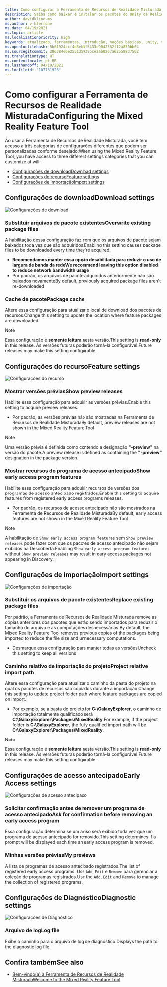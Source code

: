 ```yaml
---
title: Como configurar a Ferramenta de Recursos de Realidade Misturada
description: Saiba como baixar e instalar os pacotes do Unity de Realidade Misturada por meio da Ferramenta de Recursos de MR para desenvolvimento do HoloLens e da VR.
author: davidkline-ms
ms.author: v-hferrone
ms.date: 04/19/2021
ms.topic: article
ms.localizationpriority: high
keywords: atualizado, ferramentas, introdução, noções básicas, unity, visual studio, kit de ferramentas, headset de realidade misturada, headset do windows mixed reality, headset de realidade virtual, instalação, Windows, HoloLens, emulador, unreal, openxr
ms.openlocfilehash: 5b61924ccf4d3eb5f5433c9042582ff2a850bb04
ms.sourcegitcommit: 286384e6e255135939bce2ab0267a62558837562
ms.translationtype: HT
ms.contentlocale: pt-BR
ms.lasthandoff: 04/19/2021
ms.locfileid: "107731928"
---
```

# <a name="configuring-the-mixed-reality-feature-tool"></a><span data-ttu-id="031a5-104">Como configurar a Ferramenta de Recursos de Realidade Misturada</span><span class="sxs-lookup"><span data-stu-id="031a5-104">Configuring the Mixed Reality Feature Tool</span></span>

<span data-ttu-id="031a5-105">Ao usar a Ferramenta de Recursos de Realidade Misturada, você tem acesso a três categorias de configurações diferentes que podem ser personalizadas conforme desejado:</span><span class="sxs-lookup"><span data-stu-id="031a5-105">When using the Mixed Reality Feature Tool, you have access to three different settings categories that you can customize at will:</span></span>

* [<span data-ttu-id="031a5-106">Configurações de download</span><span class="sxs-lookup"><span data-stu-id="031a5-106">Download settings</span></span>](#download-settings)
* [<span data-ttu-id="031a5-107">Configurações do recurso</span><span class="sxs-lookup"><span data-stu-id="031a5-107">Feature settings</span></span>](#feature-settings)
* [<span data-ttu-id="031a5-108">Configurações de importação</span><span class="sxs-lookup"><span data-stu-id="031a5-108">Import settings</span></span>](#import-settings)

## <a name="download-settings"></a><span data-ttu-id="031a5-109">Configurações de download</span><span class="sxs-lookup"><span data-stu-id="031a5-109">Download settings</span></span>

![Configurações de download](images/FeatureToolSettings-Download.png)

### <a name="overwrite-existing-package-files"></a><span data-ttu-id="031a5-111">Substituir arquivos de pacote existentes</span><span class="sxs-lookup"><span data-stu-id="031a5-111">Overwrite existing package files</span></span>

<span data-ttu-id="031a5-112">A habilitação dessa configuração faz com que os arquivos de pacote sejam baixados toda vez que são adquiridos.</span><span class="sxs-lookup"><span data-stu-id="031a5-112">Enabling this setting causes package files to be downloaded every time they're acquired.</span></span> 

* <span data-ttu-id="031a5-113">**Recomendamos manter essa opção desabilitada para reduzir o uso de largura de banda da rede**</span><span class="sxs-lookup"><span data-stu-id="031a5-113">**We recommend leaving this option disabled to reduce network bandwidth usage**</span></span>
* <span data-ttu-id="031a5-114">Por padrão, os arquivos de pacote adquiridos anteriormente não são baixados novamente</span><span class="sxs-lookup"><span data-stu-id="031a5-114">By default, previously acquired package files aren't re-downloaded</span></span>

### <a name="package-cache"></a><span data-ttu-id="031a5-115">Cache de pacote</span><span class="sxs-lookup"><span data-stu-id="031a5-115">Package cache</span></span>

<span data-ttu-id="031a5-116">Altere essa configuração para atualizar o local de download dos pacotes de recursos.</span><span class="sxs-lookup"><span data-stu-id="031a5-116">Change this setting to update the location where feature packages are downloaded.</span></span>

> [!NOTE]
> <span data-ttu-id="031a5-117">Essa configuração é **somente leitura** nesta versão.</span><span class="sxs-lookup"><span data-stu-id="031a5-117">This setting is **read-only** in this release.</span></span> <span data-ttu-id="031a5-118">As versões futuras poderão torná-la configurável.</span><span class="sxs-lookup"><span data-stu-id="031a5-118">Future releases may make this setting configurable.</span></span>

## <a name="feature-settings"></a><span data-ttu-id="031a5-119">Configurações do recurso</span><span class="sxs-lookup"><span data-stu-id="031a5-119">Feature settings</span></span>

![Configurações do recurso](images/FeatureToolSettings-Feature.png)

### <a name="show-preview-releases"></a><span data-ttu-id="031a5-121">Mostrar versões prévias</span><span class="sxs-lookup"><span data-stu-id="031a5-121">Show preview releases</span></span>

<span data-ttu-id="031a5-122">Habilite essa configuração para adquirir as versões prévias.</span><span class="sxs-lookup"><span data-stu-id="031a5-122">Enable this setting to acquire preview releases.</span></span>
* <span data-ttu-id="031a5-123">Por padrão, as versões prévias não são mostradas na Ferramenta de Recursos de Realidade Misturada</span><span class="sxs-lookup"><span data-stu-id="031a5-123">By default, preview releases are not shown in the Mixed Reality Feature Tool</span></span> 

> [!NOTE]
> <span data-ttu-id="031a5-124">Uma versão prévia é definida como contendo a designação **"-preview"** na versão do pacote.</span><span class="sxs-lookup"><span data-stu-id="031a5-124">A preview release is defined as containing the **"-preview"** designation in the package version.</span></span>

### <a name="show-early-access-program-features"></a><span data-ttu-id="031a5-125">Mostrar recursos do programa de acesso antecipado</span><span class="sxs-lookup"><span data-stu-id="031a5-125">Show early access program features</span></span>

<span data-ttu-id="031a5-126">Habilite essa configuração para adquirir recursos de versões dos programas de acesso antecipado registrados.</span><span class="sxs-lookup"><span data-stu-id="031a5-126">Enable this setting to acquire features from registered early access programs releases.</span></span>

* <span data-ttu-id="031a5-127">Por padrão, os recursos de acesso antecipado não são mostrados na Ferramenta de Recursos de Realidade Misturada</span><span class="sxs-lookup"><span data-stu-id="031a5-127">By default, early access features are not shown in the Mixed Reality Feature Tool</span></span> 

> [!NOTE]
> <span data-ttu-id="031a5-128">A habilitação de `Show early access program features` sem `Show preview releases` pode fazer com que os pacotes de acesso antecipado não sejam exibidos na Descoberta.</span><span class="sxs-lookup"><span data-stu-id="031a5-128">Enabling `Show early access program features` without `Show preview releases` may result in eary access packages not appearing in Discovery.</span></span>

## <a name="import-settings"></a><span data-ttu-id="031a5-129">Configurações de importação</span><span class="sxs-lookup"><span data-stu-id="031a5-129">Import settings</span></span>

![Configurações de importação](images/FeatureToolSettings-Import.png)

### <a name="replace-existing-package-files"></a><span data-ttu-id="031a5-131">Substituir os arquivos de pacote existentes</span><span class="sxs-lookup"><span data-stu-id="031a5-131">Replace existing package files</span></span>

<span data-ttu-id="031a5-132">Por padrão, a Ferramenta de Recursos de Realidade Misturada remove as cópias anteriores dos pacotes que estão sendo importados para reduzir o tamanho do arquivo e as computações desnecessárias.</span><span class="sxs-lookup"><span data-stu-id="031a5-132">By default, the Mixed Reality Feature Tool removes previous copies of the packages being imported to reduce the file size and unnecessary computations.</span></span> 

* <span data-ttu-id="031a5-133">Desmarque essa configuração para manter todas as versões</span><span class="sxs-lookup"><span data-stu-id="031a5-133">Uncheck this setting to keep all versions</span></span>

### <a name="project-relative-import-path"></a><span data-ttu-id="031a5-134">Caminho relativo de importação do projeto</span><span class="sxs-lookup"><span data-stu-id="031a5-134">Project relative import path</span></span>

<span data-ttu-id="031a5-135">Altere essa configuração para atualizar o caminho da pasta do projeto na qual os pacotes de recursos são copiados durante a importação.</span><span class="sxs-lookup"><span data-stu-id="031a5-135">Change this setting to update project folder path where feature packages are copied on import.</span></span> 

* <span data-ttu-id="031a5-136">Por exemplo, se a pasta do projeto for **C:\GalaxyExplorer**, o caminho de importação totalmente qualificado será **C:\GalaxyExplorer\Packages\MixedReality**.</span><span class="sxs-lookup"><span data-stu-id="031a5-136">For example, if the project folder is **C:\GalaxyExplorer**, the fully qualified import path will be **C:\GalaxyExplorer\Packages\MixedReality**.</span></span>

> [!NOTE]
> <span data-ttu-id="031a5-137">Essa configuração é **somente leitura** nesta versão.</span><span class="sxs-lookup"><span data-stu-id="031a5-137">This setting is **read-only** in this release.</span></span> <span data-ttu-id="031a5-138">As versões futuras poderão torná-la configurável.</span><span class="sxs-lookup"><span data-stu-id="031a5-138">Future releases may make this setting configurable.</span></span>

## <a name="early-access-settings"></a><span data-ttu-id="031a5-139">Configurações de acesso antecipado</span><span class="sxs-lookup"><span data-stu-id="031a5-139">Early Access settings</span></span>

![Configurações de acesso antecipado](images/FeatureToolSettings-EarlyAccess.png)
 
### <a name="ask-for-confirmation-before-removing-an-early-access-program"></a><span data-ttu-id="031a5-141">Solicitar confirmação antes de remover um programa de acesso antecipado</span><span class="sxs-lookup"><span data-stu-id="031a5-141">Ask for confirmation before removing an early access program</span></span>

<span data-ttu-id="031a5-142">Essa configuração determina se um aviso será exibido toda vez que um programa de acesso antecipado for removido.</span><span class="sxs-lookup"><span data-stu-id="031a5-142">This setting determines if a prompt will be displayed each time an early access program is removed.</span></span>

### <a name="my-previews"></a><span data-ttu-id="031a5-143">Minhas versões prévias</span><span class="sxs-lookup"><span data-stu-id="031a5-143">My previews</span></span>

<span data-ttu-id="031a5-144">A lista de programas de acesso antecipado registrados.</span><span class="sxs-lookup"><span data-stu-id="031a5-144">The list of registered early access programs.</span></span> <span data-ttu-id="031a5-145">Use `Add`, `Edit` e `Remove` para gerenciar a coleção de programas registrados.</span><span class="sxs-lookup"><span data-stu-id="031a5-145">Use the `Add`, `Edit` and `Remove` to manage the collection of registered programs.</span></span>

## <a name="diagnostic-settings"></a><span data-ttu-id="031a5-146">Configurações de Diagnóstico</span><span class="sxs-lookup"><span data-stu-id="031a5-146">Diagnostic settings</span></span>

![Configurações de Diagnóstico](images/FeatureToolSettings-Diagnostics.png)

### <a name="log-file"></a><span data-ttu-id="031a5-148">Arquivo de log</span><span class="sxs-lookup"><span data-stu-id="031a5-148">Log file</span></span>

<span data-ttu-id="031a5-149">Exibe o caminho para o arquivo de log de diagnóstico.</span><span class="sxs-lookup"><span data-stu-id="031a5-149">Displays the path to the diagnostic log file.</span></span>

## <a name="see-also"></a><span data-ttu-id="031a5-150">Confira também</span><span class="sxs-lookup"><span data-stu-id="031a5-150">See also</span></span>

- [<span data-ttu-id="031a5-151">Bem-vindo(a) à Ferramenta de Recursos de Realidade Misturada</span><span class="sxs-lookup"><span data-stu-id="031a5-151">Welcome to the Mixed Reality Feature Tool</span></span>](welcome-to-mr-feature-tool.md)